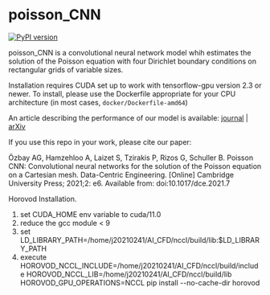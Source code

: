 # poisson_CNN
[![PyPI version](https://badge.fury.io/py/poisson-CNN.svg)](https://badge.fury.io/py/poisson-CNN)

poisson_CNN is a convolutional neural network model whih estimates the solution of the Poisson equation with four Dirichlet boundary conditions on rectangular grids of variable sizes.

Installation requires CUDA set up to work with tensorflow-gpu version 2.3 or newer. To install, please use the Dockerfile appropriate for your CPU architecture (in most cases, `docker/Dockerfile-amd64`)

An article describing the performance of our model is available: [journal](https://doi.org/10.1017/dce.2021.7) | [arXiv](https://arxiv.org/abs/1910.08613) 

If you use this repo in your work, please cite our paper:

Özbay AG, Hamzehloo A, Laizet S, Tzirakis P, Rizos G, Schuller B. Poisson CNN: Convolutional neural networks for the solution of the Poisson equation on a Cartesian mesh. Data-Centric Engineering. [Online] Cambridge University Press; 2021;2: e6. Available from: doi:10.1017/dce.2021.7

Horovod Installation.
1) set CUDA_HOME env variable to cuda/11.0
2) reduce the gcc module < 9
3) set LD_LIBRARY_PATH=/home/j20210241/AI_CFD/nccl/build/lib:$LD_LIBRARY_PATH
4) execute HOROVOD_NCCL_INCLUDE=/home/j20210241/AI_CFD/nccl/build/include HOROVOD_NCCL_LIB=/home/j20210241/AI_CFD/nccl/build/lib HOROVOD_GPU_OPERATIONS=NCCL pip install --no-cache-dir horovod
